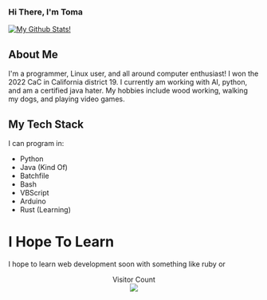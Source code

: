 ### Hi There, I'm Toma
[![My Github Stats!](https://github-readme-stats.vercel.app/api?username=Norok-The-Diablo)](https://github.com/anuraghazra/github-readme-stats)
## About Me

I'm a programmer, Linux user, and all around computer enthusiast! I won the 2022 CaC in California district 19. I currently am working with AI, python, and am a certified java hater. My hobbies include wood working, walking my dogs, and playing video games.

## My Tech Stack
I can program in:
* Python
* Java (Kind Of)
* Batchfile
* Bash
* VBScript
* Arduino
* Rust (Learning)

# I Hope To Learn

I hope to learn web development soon with something like ruby or 

<p align="center"> 
  Visitor Count<br>
  <img src="https://profile-counter.glitch.me/Norok-The-Diablo/count.svg" />
</p>
